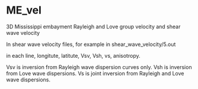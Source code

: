 # ME_vel
3D Mississippi embayment Rayleigh and Love group velocity and shear wave velocity 

In shear wave velocity files, for example in shear_wave_velocity/5.out


in each line, 
longitute, latitute, Vsv, Vsh, vs, anisotropy.

Vsv is inversion from Rayleigh wave dispersion curves only.
Vsh is inversion from Love wave dispersions.
Vs is joint inversion from Rayleigh and Love wave dispersions.
